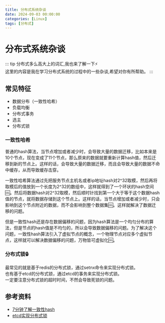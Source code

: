```yaml
---
title: 分布式系统杂谈
date: 2024-09-03 00:00:00
categories: [Linux]
tags: [分布式]
---
```

# 分布式系统杂谈
::: tip
分布式多么高大上的词汇,我也来了解一下:zap:   
这里的内容是我在学习分布式系统的过程中的一些杂谈,希望对你有所帮助。
:::
## 常见特征
- 数据分布（一致性哈希）
- 负载均衡
- 分布式事务
- 选主
- 分布式锁
### 一致性哈希 
普通的hash算法，当节点增加或者减少时，会导致大量的数据迁移，比如本来是10个节点，现在变成了11个节点，那么原来的数据就要重新计算hash值，然后迁移到新的节点上。这样的话，会导致大量的数据迁移，而且会导致大量的数据不命中缓存，从而导致缓存击穿。

一致性哈希算法通过先把服务节点主机名或者ip地址hash对2^32取模，然后再将取模后的值放到一个长度为2^32的数组中，这样就得到了一个环状的hash空间:cool:。然后将数据hash对2^32取模，然后顺时针找到第一个大于等于这个数据hash值的节点，就将数据存储到这个节点上。这样的话，当节点增加或者减少时，只会影响到这个节点附近的数据，而不会影响到整个数据集:cool:。这样就解决了数据迁移的问题。

但是一致性hash还是存在数据偏移的问题，因为hash算法是一个均匀分布的算法，但是节点的hash值是不均匀的，所以会导致数据偏移的问题。为了解决这个问题，一致性hash算法引入了虚拟节点的概念，一个物理节点对应多个虚拟节点，这样就可以解决数据偏移的问题，万物皆可虚拟化:cool:。

### 分布式锁:lock:
最常见的就是基于redis的分布式锁，通过setnx命令来实现分布式锁。     
也有基于etcd的分布式锁，通过etcd的事务来实现分布式锁。    
一定要注意分布式锁的超时时间，不然会导致死锁的问题。

## 参考资料
- [7分钟了解一致性hash](https://www.bilibili.com/video/BV1Hs411j73w/?share_source=copy_web&vd_source=4f1eadc12650634cadac4c02b1cc4bf9)
- [etcd实现分布式锁](https://cloud.tencent.com/developer/article/2007164)